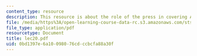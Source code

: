 ```yaml
---
content_type: resource
description: This resource is about the role of the press in covering Apollo.
file: /media/https%3A/open-learning-course-data-rc.s3.amazonaws.com/sts-471j-engineering-apollo-the-moon-project-as-a-complex-system-spring-2007/0bd1397e6a10098076cdccbcfa88a30f_lec20.pdf
file_type: application/pdf
resourcetype: Document
title: lec20.pdf
uid: 0bd1397e-6a10-0980-76cd-ccbcfa88a30f
---
```

